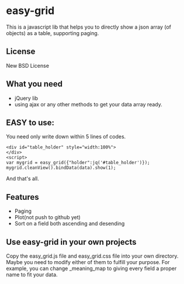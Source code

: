 # easy-grid
This is a javascript lib that helps you to directly show a json array (of objects) as a table, supporting paging.

## License
New BSD License

## What you need
* jQuery lib
* using ajax or any other methods to get your data array ready.

## EASY to use:
You need only write down within 5 lines of codes.

	<div id="table_holder" style="width:100%">
	</div>
	<script>
	var mygrid = easy_grid({"holder":jq('#table_holder')});
	mygrid.cleanView().bindData(data).show(1);

And that's all.

## Features
* Paging
* Plot(not push to github yet)
* Sort on a field both ascending and desending

## Use easy-grid in your own projects
Copy the easy\_grid.js file and easy\_grid.css file into your own directory.
Maybe you need to modify either of them to fulfill your purpose.
For example, you can change \_meaning\_map to giving every field a proper name to fit your data.

